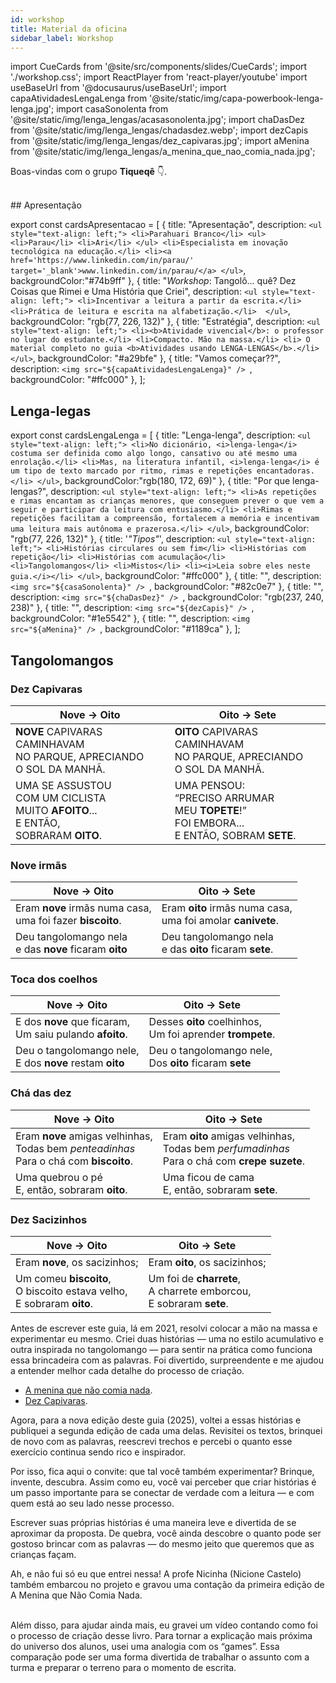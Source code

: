 ```yaml
---
id: workshop
title: Material da oficina
sidebar_label: Workshop
---
```

import CueCards from '@site/src/components/slides/CueCards';
import './workshop.css';
import ReactPlayer from 'react-player/youtube'
import useBaseUrl from '@docusaurus/useBaseUrl';
import capaAtividadesLengaLenga from '@site/static/img/capa-powerbook-lenga-lenga.jpg';
import casaSonolenta from '@site/static/img/lenga_lengas/acasasonolenta.jpg';
import chaDasDez from '@site/static/img/lenga_lengas/chadasdez.webp';
import dezCapis from '@site/static/img/lenga_lengas/dez_capivaras.jpg';
import aMenina from '@site/static/img/lenga_lengas/a_menina_que_nao_comia_nada.jpg';


Boas-vindas com o grupo **Tiqueqê** 👇.

<center>
<ReactPlayer url='https://www.youtube.com/watch?v=DyEq-BL32tY' controls={true} width='100%' />
</center>

<br />
## Apresentação 

export const cardsApresentacao = [
  {
    title: "Apresentação",
    description: `
    <ul style="text-align: left;">
      <li>Parahuari Branco</li>
      <ul>
        <li>Parau</li>
        <li>Ari</li>
      </ul>
      <li>Especialista em inovação tecnológica na educação.</li>
      <li><a href='https://www.linkedin.com/in/parau/' target='_blank'>www.linkedin.com/in/parau/</a>
    </ul>
    `,
    backgroundColor:"#74b9ff"
  },
  {
    title: "<i>Workshop</i>: Tangolô… quê? Dez Coisas que Rimei e Uma História que Criei",
    description: `
    <ul style="text-align: left;">
      <li>Incentivar a leitura a partir da escrita.</li>
      <li>Prática de leitura e escrita na alfabetização.</li> 
    </ul>
    `,
    backgroundColor: "rgb(77, 226, 132)"
  },
  {
    title: "Estratégia",
    description: `
    <ul style="text-align: left;">
      <li><b>Atividade vivencial</b>: o professor no lugar do estudante.</li>
      <li>Compacto. Mão na massa.</li>
      <li> O material completo no guia <b>Atividades usando LENGA-LENGAS</b>.</li> 
    </ul>
    `,
    backgroundColor: "#a29bfe"
  },
  {
    title: "Vamos começar??",
    description: `<img src="${capaAtividadesLengaLenga}" />
    `,
    backgroundColor: "#ffc000"
  },
];

<CueCards cardsData={cardsApresentacao} title="Slides da apresentação" open={true}/>

## Lenga-legas

export const cardsLengaLenga = [
  {
    title: "Lenga-lenga",
    description: `
    <ul style="text-align: left;">
      <li>No dicionário, <i>lenga-lenga</i> costuma ser definida como algo longo, cansativo ou até mesmo uma enrolação.</li>
      <li>Mas, na literatura infantil, <i>lenga-lenga</i> é um tipo de texto marcado por ritmo, rimas e repetições encantadoras.</li>
    </ul>
    `,
    backgroundColor:"rgb(180, 172, 69)"
  },
  {
    title: "Por que lenga-lengas?",
    description: `
    <ul style="text-align: left;">
      <li>As repetições e rimas encantam as crianças menores, que conseguem prever o que vem a seguir e participar da leitura com entusiasmo.</li>
      <li>Rimas e repetições facilitam a compreensão, fortalecem a memória e incentivam uma leitura mais autônoma e prazerosa.</li>
    </ul>
    `,
    backgroundColor: "rgb(77, 226, 132)"
  },
  {
    title: '<i>"Tipos"</i>',
    description: `
    <ul style="text-align: left;">
      <li>Histórias circulares ou sem fim</li>
      <li>Histórias com repetição</li>
      <li>Histórias com acumulação</li>
      <li>Tangolomangos</li>
      <li>Mistos</li>
      <li><i>Leia sobre eles neste guia.</i></li>
    </ul>
    `,
    backgroundColor: "#ffc000"
  },
  {
    title: "",
    description: `<img src="${casaSonolenta}" />
    `,
    backgroundColor: "#82c0e7"
  },
  {
    title: "",
    description: `<img src="${chaDasDez}" />
    `,
    backgroundColor: "rgb(237, 240, 238)"
  },
  {
    title: "",
    description: `<img src="${dezCapis}" />
    `,
    backgroundColor: "#1e5542"
  },
  {
    title: "",
    description: `<img src="${aMenina}" />
    `,
    backgroundColor: "#1189ca"
  },
];

<CueCards cardsData={cardsLengaLenga} title="Slides sobre as lenga-lengas" open={true}/>

## Tangolomangos
### Dez Capivaras
| Nove &#8594; Oito | Oito &#8594; Sete         |
|----------------------------------------------------------------------|-------------------------------|
| **NOVE** CAPIVARAS CAMINHAVAM<br />NO PARQUE, APRECIANDO<br />O SOL DA MANHÃ. | **OITO** CAPIVARAS CAMINHAVAM<br />NO PARQUE, APRECIANDO<br />O SOL DA MANHÃ.  |
| UMA SE ASSUSTOU<br />COM UM CICLISTA<br />MUITO **AFOITO**...<br />E ENTÃO,<br />SOBRARAM **OITO**. | UMA PENSOU:<br />“PRECISO ARRUMAR<br />MEU **TOPETE**!”<br />FOI EMBORA...<br />E ENTÃO, SOBRAM **SETE**. |

### Nove irmãs
| Nove &#8594; Oito | Oito &#8594; Sete         |
|----------------------------------------------------------------------|-------------------------------|
|Eram **nove** irmãs numa casa, <br />uma foi fazer **biscoito**.| Eram **oito** irmãs numa casa, <br />uma foi amolar **canivete**. |
|Deu tangolomango nela <br />e das **nove** ficaram **oito** | Deu tangolomango nela <br />e das **oito** ficaram **sete**.  |

### Toca dos coelhos
| Nove &#8594; Oito | Oito &#8594; Sete         |
|----------------------------------------------------------------------|-------------------------------|
|E dos **nove** que ficaram,<br />Um saiu pulando **afoito**. | Desses **oito** coelhinhos,<br />Um foi aprender **trompete**.  |
| Deu o tangolomango nele,<br />E dos **nove** restam **oito** | Deu o tangolomango nele,<br />Dos **oito** ficaram **sete** |

### Chá das dez
| Nove &#8594; Oito | Oito &#8594; Sete         |
|----------------------------------------------------------------------|-------------------------------|
| Eram **nove** amigas velhinhas,<br />Todas bem *penteadinhas*<br />Para o chá com **biscoito**. | Eram **oito** amigas velhinhas,<br />Todas bem *perfumadinhas*<br />Para o chá com **crepe suzete**.  |
| Uma quebrou o pé<br />E, então, sobraram **oito**. | Uma ficou de cama<br />E, então, sobraram **sete**. |

### Dez Sacizinhos
| Nove &#8594; Oito | Oito &#8594; Sete         |
|----------------------------------------------------------------------|-------------------------------|
| Eram **nove**, os sacizinhos; | Eram **oito**, os sacizinhos;  |
| Um comeu **biscoito**,<br />O biscoito estava velho,<br />E sobraram **oito**. | Um foi de **charrete**,<br />A charrete emborcou,<br />E sobraram **sete**. |

Antes de escrever este guia, lá em 2021, resolvi colocar a mão na massa e experimentar eu mesmo. Criei duas histórias — uma no estilo acumulativo e outra inspirada no tangolomango — para sentir na prática como funciona essa brincadeira com as palavras. Foi divertido, surpreendente e me ajudou a entender melhor cada detalhe do processo de criação.

  * [A menina que não comia nada](amenina).
  * [Dez Capivaras](capivara).

Agora, para a nova edição deste guia (2025), voltei a essas histórias e publiquei a segunda edição de cada uma delas. Revisitei os textos, brinquei de novo com as palavras, reescrevi trechos e percebi o quanto esse exercício continua sendo rico e inspirador.





Por isso, fica aqui o convite: que tal você também experimentar? Brinque, invente, descubra. Assim como eu, você vai perceber que criar histórias é um passo importante para se conectar de verdade com a leitura — e com quem está ao seu lado nesse processo.

Escrever suas próprias histórias é uma maneira leve e divertida de se aproximar da proposta. De quebra, você ainda descobre o quanto pode ser gostoso brincar com as palavras — do mesmo jeito que queremos que as crianças façam.

Ah, e não fui só eu que entrei nessa! A profe Nicinha (Nicione Castelo) também embarcou no projeto e gravou uma contação da primeira edição de A Menina que Não Comia Nada.

<center>
<ReactPlayer url='https://www.youtube.com/watch?v=siT_c9SiG_I' controls={true} width='100%' />
</center>
<br />
Além disso, para ajudar ainda mais, eu gravei um vídeo contando como foi o processo de criação desse livro. Para tornar a explicação mais próxima do universo dos alunos, usei uma analogia com os “games”. Essa comparação pode ser uma forma divertida de trabalhar o assunto com a turma e preparar o terreno para o momento de escrita.

<center>
<ReactPlayer url='https://www.youtube.com/watch?v=f3pJfdS-I1Y' controls={true} width='100%' />
</center>